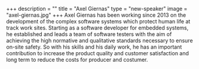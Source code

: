 +++
description = ""
title = "Axel Giernas"
type = "new-speaker"
image = "axel-giernas.jpg"
+++
Axel Giernas has been working since 2013 on the development of the complex software systems which protect human life at track work sites. Starting as a software developer for embedded systems, he established and leads a team of software testers with the aim of achieving the high normative and qualitative standards necessary to ensure on-site safety. So with his skills and his daily work, he has an important contribution to increase the product quality and customer satisfaction and long term to reduce the costs for producer and costumer.
